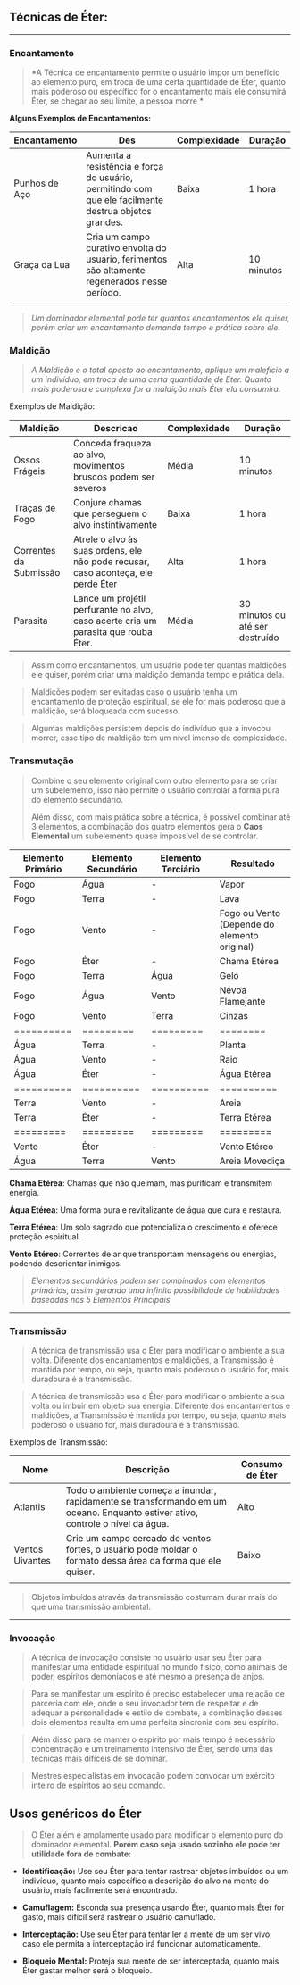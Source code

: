 
## Técnicas de Éter:
---
### Encantamento

> *A Técnica de encantamento permite o usuário impor um benefício ao elemento puro, em troca de uma certa quantidade de Éter, quanto mais poderoso ou específico for o encantamento mais ele consumirá Éter, se chegar ao seu limite, a pessoa morre *

**Alguns Exemplos de Encantamentos:**

| Encantamento  | Des                                                                                                  | Complexidade | Duração    |
| ------------- | ---------------------------------------------------------------------------------------------------- | ------------ | ---------- |
| Punhos de Aço | Aumenta a resistência e força do usuário, permitindo com que ele facilmente destrua objetos grandes. | Baixa        | 1 hora     |
| Graça da Lua  | Cria um campo curativo envolta do usuário, ferimentos são altamente regenerados nesse período.       | Alta         | 10 minutos |
|               |                                                                                                      |              |            |
> *Um dominador elemental pode ter quantos encantamentos ele quiser, porém criar um encantamento demanda tempo e prática sobre ele.*


### Maldição

> *A Maldição é o total oposto ao encantamento, aplique um malefício a um indivíduo, em troca de uma certa quantidade de Éter. Quanto mais poderosa e complexa for a maldição mais Éter ela consumira.*

Exemplos de Maldição:


| Maldição               | Descricao                                                                          | Complexidade | Duração                         |
| ---------------------- | ---------------------------------------------------------------------------------- | ------------ | ------------------------------- |
| Ossos Frágeis          | Conceda fraqueza ao alvo, movimentos bruscos podem ser severos                     | Média        | 10 minutos                      |
| Traças de Fogo         | Conjure chamas que perseguem o alvo instintivamente                                | Baixa        | 1 hora                          |
| Correntes da Submissão | Atrele o alvo às suas ordens, ele não pode recusar, caso aconteça, ele perde Éter  | Alta         | 1 hora                          |
| Parasita               | Lance um projétil perfurante no alvo, caso acerte cria um parasita que rouba Éter. | Média        | 30 minutos ou até ser destruído |
> Assim como encantamentos, um usuário pode ter quantas maldições ele quiser, porém criar uma maldição demanda tempo e prática dela.

> Maldições podem ser evitadas caso o usuário tenha um encantamento de proteção espiritual, se ele for mais poderoso que a maldição, será bloqueada com sucesso.

> Algumas maldições persistem depois do indivíduo que a invocou morrer, esse tipo de maldição tem um nível imenso de complexidade.

### Transmutação 

> Combine o seu elemento original com outro elemento para se criar um subelemento, isso não permite o usuário controlar a forma pura do elemento secundário. 
> 
> Além disso, com mais prática sobre a técnica, é possível combinar até 3 elementos, a combinação dos quatro elementos gera o **Caos Elemental** um subelemento quase impossível de se controlar.

| Elemento Primário | Elemento Secundário | Elemento Terciário | Resultado                                    |
| ----------------- | ------------------- | ------------------ | -------------------------------------------- |
| Fogo              | Água                | -                  | Vapor                                        |
| Fogo              | Terra               | -                  | Lava                                         |
| Fogo              | Vento               | -                  | Fogo ou Vento (Depende do elemento original) |
| Fogo              | Éter                | -                  | Chama Etérea                                 |
| Fogo              | Terra               | Água               | Gelo                                         |
| Fogo              | Água                | Vento              | Névoa Flamejante                             |
| Fogo              | Vento               | Terra              | Cinzas                                       |
| ==========        | =========           | =========          | ========                                     |
| Água              | Terra               | -                  | Planta                                       |
| Água              | Vento               | -                  | Raio                                         |
| Água              | Éter                | -                  | Água Etérea                                  |
| ==========<br>    | ==========<br>      | ==========<br>     | ==========<br>                               |
| Terra             | Vento               | -                  | Areia                                        |
| Terra             | Éter                | -                  | Terra Etérea                                 |
| =========         | =========           | =========          | =========                                    |
| Vento             | Éter                | -                  | Vento Etéreo                                 |
| Água              | Terra               | Vento              | Areia Movediça                               |


**Chama Etérea**: Chamas que não queimam, mas purificam e transmitem energia.

**Água Etérea**: Uma forma pura e revitalizante de água que cura e restaura.

**Terra Etérea**: Um solo sagrado que potencializa o crescimento e oferece proteção espiritual.

**Vento Etéreo**: Correntes de ar que transportam mensagens ou energias, podendo desorientar inimigos.

>*Elementos secundários podem ser combinados com elementos primários, assim gerando uma infinita possibilidade de habilidades baseadas nos 5 Elementos Principais*
---
### Transmissão 

> A técnica de transmissão usa o Éter para modificar o ambiente a sua volta. Diferente dos encantamentos e maldições, a Transmissão é mantida por tempo, ou seja, quanto mais poderoso o usuário for, mais duradoura é a transmissão. 

> A técnica de transmissão usa o Éter para modificar o ambiente a sua volta ou imbuir em objeto sua energia. Diferente dos encantamentos e maldições, a Transmissão é mantida por tempo, ou seja, quanto mais poderoso o usuário for, mais duradoura é a transmissão.


Exemplos de Transmissão:

| Nome            | Descrição                                                                                                                      | Consumo de Éter |
| --------------- | ------------------------------------------------------------------------------------------------------------------------------ | --------------- |
| Atlantis        | Todo o ambiente começa a inundar, rapidamente se transformando em um oceano. Enquanto estiver ativo, controle o nível da água. | Alto            |
| Ventos Uivantes | Crie um campo cercado de ventos fortes, o usuário pode moldar o formato dessa área da forma que ele quiser.                    | Baixo           |
|                 |                                                                                                                                |                 |

> Objetos imbuídos através da transmissão costumam durar mais do que uma transmissão ambiental.

--- 
### Invocação

> A técnica de invocação consiste no usuário usar seu Éter para manifestar uma entidade espiritual no mundo fisico, como animais de poder, espíritos demoníacos e até mesmo a presença de anjos.

> Para se manifestar um espírito é preciso estabelecer uma relação de parceria com ele, onde o seu invocador tem de respeitar e de adequar a personalidade e estilo de combate, a combinação desses dois elementos resulta em uma perfeita sincronia com seu espírito.

> Além disso para se manter o espírito por mais tempo é necessário concentração e um treinamento intensivo de Éter, sendo uma das técnicas mais difíceis de se dominar.

> Mestres especialistas em invocação podem convocar um exército inteiro de espíritos ao seu comando.

## Usos genéricos do Éter

> O Éter além é amplamente usado para modificar o elemento puro do dominador elemental. **Porém caso seja usado sozinho ele pode ter utilidade fora de combate:**

* **Identificação:** Use seu Éter para tentar rastrear objetos imbuídos ou um indivíduo, quanto mais específico a descrição do alvo na mente do usuário, mais facilmente será encontrado.

* **Camuflagem:** Esconda sua presença usando Éter, quanto mais Éter for gasto, mais difícil será rastrear o usuário camuflado.

* **Interceptação:** Use seu Éter para tentar ler a mente de um ser vivo, caso ele permita a interceptação irá funcionar automaticamente.


* **Bloqueio Mental:** Proteja sua mente de ser interceptada, quanto mais Éter gastar melhor será o bloqueio.
